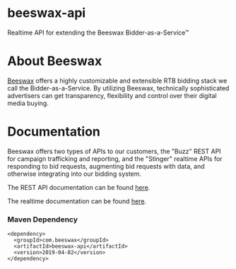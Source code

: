 # beeswax-api
Realtime API for extending the Beeswax Bidder-as-a-Service&trade;

# About Beeswax
[Beeswax](https://www.beeswax.com) offers a highly customizable and extensible RTB bidding stack we call the Bidder-as-a-Service. By utilizing Beeswax, technically sophisticated advertisers can get transparency, flexibility and control over their digital media buying.

# Documentation
Beeswax offers two types of APIs to our customers, the "Buzz" REST API for campaign trafficking and reporting, and the "Stinger" realtime APIs for responding to bid requests, augmenting bid requests with data, and otherwise integrating into our bidding system.

The REST API documentation can be found [here](http://docs.beeswax.com/docs/getting-started).

The realtime documentation can be found [here](http://docs.beeswax.com/docs/about-the-stinger-bidder).


### Maven Dependency

    <dependency>
      <groupId>com.beeswax</groupId>
      <artifactId>beeswax-api</artifactId>
      <version>2019-04-02</version>
    </dependency>

